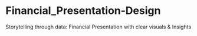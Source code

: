 # Financial_Presentation-Design
Storytelling through data: Financial Presentation with clear visuals &amp; Insights

